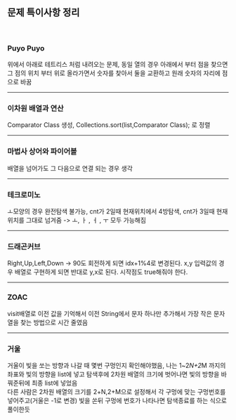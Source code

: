 ## 문제 특이사항 정리

</br>

### Puyo Puyo

위에서 아래로 테트리스 처럼 내려오는 문제, 동일 열의 경우 아래에서 부터 점을 찾으면 그 점의 위치 부터 위로 올라가면서 숫자를 찾아서 둘을 교환하고 원래 숫자의 자리에 점으로 바꿈

---

### 이차원 배열과 연산

Comparator Class 생성, Collections.sort(list,Comparator Class);
로 정렬

---

### 마법사 상어와 파이어볼

배열을 넘어가도 그 다음으로 연결 되는 경우 생각 

---

### 테크로미노

ㅗ모양의 경우 완전탐색 불가능, cnt가 2일때 현재위치에서 4방탐색, cnt가 3일때 현재 위치를 그대로 넘겨줌 -> ㅗ, ㅏ , ㅓ , ㅜ 모두 가능해짐


---

### 드래곤커브
Right,Up,Left,Down -> 90도 회전하게 되면 idx+1%4로 변경된다.
x,y 입력값의 경우 배열로 구현하게 되면 반대로 y,x로 된다.
시작점도 true해줘야 한다.


---

### ZOAC
visit배열로 이전 값을 기억해서 이전 String에서 문자 하나만 추가해서 가장 작은 문자열을 찾는 방법으로 시간 줄였음


---

### 거울
거울이 빛을 쏘는 방향과 나갈 때 몇번 구멍인지 확인해야했음, 나는 1~2*N+2*M 까지의 좌표와 빛의 방향을 list에 넣고 탐색후에 2차원 배열의 크기에 벗어나면 빛의 방향을 바꿔준뒤에 최종 list에 넣었음
<br>
다른 사람은 2차원 배열의 크기를 2+N,2+M으로 설정해서 각 구멍에 맞는 구멍번호를 넣어주고(거울은 -1로 변경) 빛을 쏜뒤 구멍에 번호가 나타나면 탐색종료를 하는 식으로 풀이한듯
